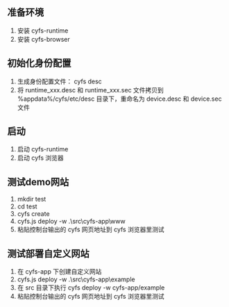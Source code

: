 ## 准备环境
1. 安装 cyfs-runtime
2. 安装 cyfs-browser

## 初始化身份配置
1. 生成身份配置文件： cyfs desc
2. 将 runtime_xxx.desc 和 runtime_xxx.sec 文件拷贝到 %appdata%/cyfs/etc/desc 目录下，重命名为 device.desc 和  device.sec 文件

## 启动
1. 启动 cyfs-runtime
2. 启动 cyfs 浏览器

## 测试demo网站
1. mkdir test
2. cd test
3. cyfs create
4. cyfs.js deploy -w .\src\cyfs-app\www
5. 粘贴控制台输出的 cyfs 网页地址到 cyfs 浏览器里测试

## 测试部署自定义网站
1. 在 cyfs-app 下创建自定义网站
2. cyfs.js deploy -w .\src\cyfs-app\example
3. 在 src 目录下执行 cyfs deploy -w cyfs-app/example
4. 粘贴控制台输出的 cyfs 网页地址到 cyfs 浏览器里测试